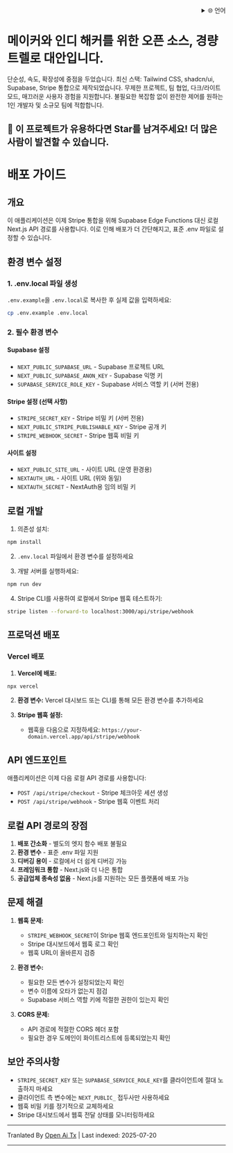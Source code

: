 ﻿<div align="right">
  <details>
    <summary >🌐 언어</summary>
    <div>
      <div align="center">
        <a href="https://openaitx.github.io/view.html?user=Uaghazade1&project=kanba&lang=en">English</a>
        | <a href="https://openaitx.github.io/view.html?user=Uaghazade1&project=kanba&lang=zh-CN">简体中文</a>
        | <a href="https://openaitx.github.io/view.html?user=Uaghazade1&project=kanba&lang=zh-TW">繁體中文</a>
        | <a href="https://openaitx.github.io/view.html?user=Uaghazade1&project=kanba&lang=ja">日本語</a>
        | <a href="https://openaitx.github.io/view.html?user=Uaghazade1&project=kanba&lang=ko">한국어</a>
        | <a href="https://openaitx.github.io/view.html?user=Uaghazade1&project=kanba&lang=hi">हिन्दी</a>
        | <a href="https://openaitx.github.io/view.html?user=Uaghazade1&project=kanba&lang=th">ไทย</a>
        | <a href="https://openaitx.github.io/view.html?user=Uaghazade1&project=kanba&lang=fr">Français</a>
        | <a href="https://openaitx.github.io/view.html?user=Uaghazade1&project=kanba&lang=de">Deutsch</a>
        | <a href="https://openaitx.github.io/view.html?user=Uaghazade1&project=kanba&lang=es">Español</a>
        | <a href="https://openaitx.github.io/view.html?user=Uaghazade1&project=kanba&lang=it">Itapano</a>
        | <a href="https://openaitx.github.io/view.html?user=Uaghazade1&project=kanba&lang=ru">Русский</a>
        | <a href="https://openaitx.github.io/view.html?user=Uaghazade1&project=kanba&lang=pt">Português</a>
        | <a href="https://openaitx.github.io/view.html?user=Uaghazade1&project=kanba&lang=nl">Nederlands</a>
        | <a href="https://openaitx.github.io/view.html?user=Uaghazade1&project=kanba&lang=pl">Polski</a>
        | <a href="https://openaitx.github.io/view.html?user=Uaghazade1&project=kanba&lang=ar">العربية</a>
        | <a href="https://openaitx.github.io/view.html?user=Uaghazade1&project=kanba&lang=fa">فارسی</a>
        | <a href="https://openaitx.github.io/view.html?user=Uaghazade1&project=kanba&lang=tr">Türkçe</a>
        | <a href="https://openaitx.github.io/view.html?user=Uaghazade1&project=kanba&lang=vi">Tiếng Việt</a>
        | <a href="https://openaitx.github.io/view.html?user=Uaghazade1&project=kanba&lang=id">Bahasa Indonesia</a>
      </div>
    </div>
  </details>
</div>

# 메이커와 인디 해커를 위한 오픈 소스, 경량 트렐로 대안입니다.

단순성, 속도, 확장성에 중점을 두었습니다.
최신 스택: Tailwind CSS, shadcn/ui, Supabase, Stripe 통합으로 제작되었습니다.
무제한 프로젝트, 팀 협업, 다크/라이트 모드, 매끄러운 사용자 경험을 지원합니다.
불필요한 복잡함 없이 완전한 제어를 원하는 1인 개발자 및 소규모 팀에 적합합니다.

## 🌟 이 프로젝트가 유용하다면 Star를 남겨주세요! 더 많은 사람이 발견할 수 있습니다.

# 배포 가이드

## 개요
이 애플리케이션은 이제 Stripe 통합을 위해 Supabase Edge Functions 대신 로컬 Next.js API 경로를 사용합니다. 이로 인해 배포가 더 간단해지고, 표준 .env 파일로 설정할 수 있습니다.

## 환경 변수 설정

### 1. .env.local 파일 생성
`.env.example`을 `.env.local`로 복사한 후 실제 값을 입력하세요:


```bash
cp .env.example .env.local
```
### 2. 필수 환경 변수

#### Supabase 설정
- `NEXT_PUBLIC_SUPABASE_URL` - Supabase 프로젝트 URL
- `NEXT_PUBLIC_SUPABASE_ANON_KEY` - Supabase 익명 키
- `SUPABASE_SERVICE_ROLE_KEY` - Supabase 서비스 역할 키 (서버 전용)

#### Stripe 설정 (선택 사항)
- `STRIPE_SECRET_KEY` - Stripe 비밀 키 (서버 전용)
- `NEXT_PUBLIC_STRIPE_PUBLISHABLE_KEY` - Stripe 공개 키
- `STRIPE_WEBHOOK_SECRET` - Stripe 웹훅 비밀 키

#### 사이트 설정
- `NEXT_PUBLIC_SITE_URL` - 사이트 URL (운영 환경용)
- `NEXTAUTH_URL` - 사이트 URL (위와 동일)
- `NEXTAUTH_SECRET` - NextAuth용 임의 비밀 키

## 로컬 개발

1. 의존성 설치:

```bash
npm install
```
2. `.env.local` 파일에서 환경 변수를 설정하세요

3. 개발 서버를 실행하세요:


```bash
npm run dev
```
4. Stripe CLI를 사용하여 로컬에서 Stripe 웹훅 테스트하기:

```bash
stripe listen --forward-to localhost:3000/api/stripe/webhook
```
## 프로덕션 배포


### Vercel 배포

1. **Vercel에 배포:**

```bash
npx vercel
```
2. **환경 변수:**
   Vercel 대시보드 또는 CLI를 통해 모든 환경 변수를 추가하세요

3. **Stripe 웹훅 설정:**
   - 웹훅을 다음으로 지정하세요: `https://your-domain.vercel.app/api/stripe/webhook`

## API 엔드포인트

애플리케이션은 이제 다음 로컬 API 경로를 사용합니다:

- `POST /api/stripe/checkout` - Stripe 체크아웃 세션 생성
- `POST /api/stripe/webhook` - Stripe 웹훅 이벤트 처리

## 로컬 API 경로의 장점

1. **배포 간소화** - 별도의 엣지 함수 배포 불필요
2. **환경 변수** - 표준 .env 파일 지원
3. **디버깅 용이** - 로컬에서 더 쉽게 디버깅 가능
4. **프레임워크 통합** - Next.js와 더 나은 통합
5. **공급업체 종속성 없음** - Next.js를 지원하는 모든 플랫폼에 배포 가능

## 문제 해결

1. **웹훅 문제:**
   - `STRIPE_WEBHOOK_SECRET`이 Stripe 웹훅 엔드포인트와 일치하는지 확인
   - Stripe 대시보드에서 웹훅 로그 확인
   - 웹훅 URL이 올바른지 검증

2. **환경 변수:**
   - 필요한 모든 변수가 설정되었는지 확인
   - 변수 이름에 오타가 없는지 점검
   - Supabase 서비스 역할 키에 적절한 권한이 있는지 확인

3. **CORS 문제:**
   - API 경로에 적절한 CORS 헤더 포함
   - 필요한 경우 도메인이 화이트리스트에 등록되었는지 확인

## 보안 주의사항

- `STRIPE_SECRET_KEY` 또는 `SUPABASE_SERVICE_ROLE_KEY`를 클라이언트에 절대 노출하지 마세요
- 클라이언트 측 변수에는 `NEXT_PUBLIC_` 접두사만 사용하세요
- 웹훅 비밀 키를 정기적으로 교체하세요
- Stripe 대시보드에서 웹훅 전달 상태를 모니터링하세요



---

Tranlated By [Open Ai Tx](https://github.com/OpenAiTx/OpenAiTx) | Last indexed: 2025-07-20

---